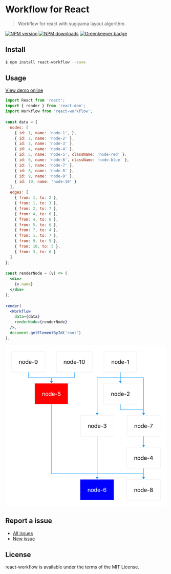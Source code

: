 Workflow for React
==================

> Workflow for react with sugiyama layout algorithm.

[![NPM version](https://img.shields.io/npm/v/react-workflow.svg)](https://www.npmjs.com/package/react-workflow)
[![NPM downloads](https://img.shields.io/npm/dm/react-workflow.svg)](https://www.npmjs.com/package/react-workflow)
[![Greenkeeper badge](https://badges.greenkeeper.io/d-band/react-workflow.svg)](https://greenkeeper.io/)

## Install

```bash
$ npm install react-workflow --save
```

## Usage

[View demo online](https://d-band.github.io/react-workflow/)

```jsx
import React from 'react';
import { render } from 'react-dom';
import Workflow from 'react-workflow';

const data = {
  nodes: [
    { id: 1, name: 'node-1', },
    { id: 2, name: 'node-2' },
    { id: 3, name: 'node-3' },
    { id: 4, name: 'node-4' },
    { id: 5, name: 'node-5', className: 'node-red' },
    { id: 6, name: 'node-6', className: 'node-blue' },
    { id: 7, name: 'node-7' },
    { id: 8, name: 'node-8' },
    { id: 9, name: 'node-9' },
    { id: 10, name: 'node-10' }
  ],
  edges: [
    { from: 1, to: 2 },
    { from: 1, to: 3 },
    { from: 2, to: 7 },
    { from: 4, to: 6 },
    { from: 4, to: 8 },
    { from: 5, to: 6 },
    { from: 7, to: 4 },
    { from: 1, to: 7 },
    { from: 9, to: 5 },
    { from: 10, to: 5 },
    { from: 3, to: 6 }
  ]
};

const renderNode = (v) => (
  <div>
    {v.name}
  </div>
);

render(
  <Workflow
    data={data}
    renderNode={renderNode}
  />,
  document.getElementById('root')
);
```

![image](demo/screenshot.png)

## Report a issue

* [All issues](https://github.com/d-band/react-workflow/issues)
* [New issue](https://github.com/d-band/react-workflow/issues/new)

## License

react-workflow is available under the terms of the MIT License.
